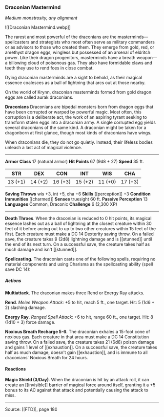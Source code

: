 ### Draconian Mastermind
_Medium monstrosity, any alignment_

![[Draconian Mastermind.webp]]

The rarest and most powerful of the draconians are the masterminds—spellcasters and strategists who most often serve as military commanders or as advisors to those who created them. They emerge from gold, red, or amethyst dragon eggs, wingless but possessed of an arsenal of eldritch power. Like their dragon progenitors, masterminds have a breath weapon—a billowing cloud of poisonous gas. They also have formidable claws and teeth they use to rend foes in close combat.

Dying draconian masterminds are a sight to behold, as their magical essence coalesces as a ball of lightning that arcs out at those nearby.

On the world of Krynn, draconian masterminds formed from gold dragon eggs are called aurak draconians.


**Draconians** Draconians are bipedal monsters born from dragon eggs that have been corrupted or warped by powerful magic. Most often, this corruption is a deliberate act, the work of an aspiring tyrant seeking to transform stolen eggs into a draconian army. A single corrupted egg yields several draconians of the same kind. A draconian might be taken for a dragonborn at first glance, though most kinds of draconians have wings.

When draconians die, they do not go quietly. Instead, their lifeless bodies unleash a last act of magical violence.





---

**Armor Class** 17 (natural armor)
**Hit Points** 67 (9d8 + 27)
**Speed** 35 ft.

| STR     | DEX     | CON     | INT     | WIS     | CHA     |
|---------|---------|---------|---------|---------|---------|
| 13 (+1) | 14 (+2) | 16 (+3) | 15 (+2) | 11 (+0) | 17 (+3) |

**Saving Throws** wis +3, int +5, cha +6
**Skills** [[perception]] +3
**Condition Immunities** [[charmed]]
**Senses** truesight 60 ft.
**Passive Perception** 13
**Languages** Common, Draconic
**Challenge** 6 (2,300 XP)

---

**Death Throes**. When the draconian is reduced to 0 hit points, its magical essence lashes out as a ball of lightning at the closest creature within 30 feet of it before arcing out to up to two other creatures within 15 feet of the first. Each creature must make a DC 14 Dexterity saving throw. On a failed save, the creature takes 9 (2d8) lightning damage and is [[stunned]] until the end of its next turn. On a successful save, the creature takes half as much damage and isn't [[stunned]].

**Spellcasting.** The draconian casts one of the following spells, requiring no material components and using Charisma as the spellcasting ability (spell save DC 14):

##### Actions
**Multiattack**. The draconian makes three Rend or Energy Ray attacks.

**Rend**. _Melee Weapon Attack:_ +5 to hit, reach 5 ft., one target. Hit: 5 (1d6 + 2) slashing damage.

**Energy Ray**. _Ranged Spell Attack:_ +6 to hit, range 60 ft., one target. Hit: 8 (1d10 + 3) force damage.

**Noxious Breath Recharge 5-6**. The draconian exhales a 15-foot cone of noxious gas. Each creature in that area must make a DC 14 Constitution saving throw. On a failed save, the creature takes 21 (6d6) poison damage and gains 1 level of [[exhaustion]]. On a successful save, the creature takes half as much damage, doesn't gain [[exhaustion]], and is immune to all draconians' Noxious Breath for 24 hours.

#### Reactions
**Magic Shield (3/Day)**. When the draconian is hit by an attack roll, it can create an [[invisible]] barrier of magical force around itself, granting it a +5 bonus to its AC against that attack and potentially causing the attack to miss.


---

Source: [[FTD]], page 180